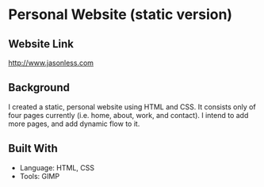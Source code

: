 # Personal Website (static version)

## Website Link
http://www.jasonless.com

## Background
I created a static, personal website using HTML and CSS. It consists only of four pages currently (i.e. home, about, work, and contact). I intend to add more pages, and add dynamic flow to it.

## Built With
* Language: HTML, CSS
* Tools: GIMP
